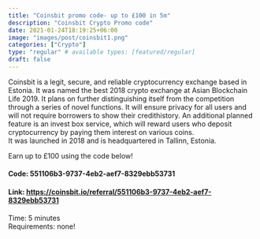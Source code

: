 ```yaml
---
title: "Coinsbit promo code- up to £100 in 5m"
description: "Coinsbit Crypto Promo code"
date: 2021-01-24T18:19:25+06:00
image: "images/post/coinsbit1.png"
categories: ["Crypto"]
type: "regular" # available types: [featured/regular]
draft: false
---
```


Coinsbit is a legit, secure, and reliable cryptocurrency exchange based in Estonia. It was named the best 2018 crypto exchange at Asian Blockchain Life 2019. It plans on further distinguishing itself from the competition through a series of novel functions. It will ensure privacy for all users and will not require borrowers to show their credithistory. An additional planned feature is an invest box service, which will reward users who deposit cryptocurrency by paying them interest on various coins.
<br>
It was launched in 2018 and is headquartered in Tallinn, Estonia.

Earn up to £100 using the code below!

#### Code: 551106b3-9737-4eb2-aef7-8329ebb53731

#### Link: https://coinsbit.io/referral/551106b3-9737-4eb2-aef7-8329ebb53731

Time: 5 minutes <br>
Requirements: none!
